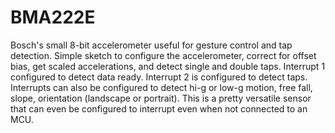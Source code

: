 # BMA222E

Bosch's small 8-bit accelerometer useful for gesture control and tap detection. Simple sketch to configure the accelerometer, correct for offset bias, get scaled accelerations, and detect single and double taps. Interrupt 1 configured to detect data ready. Interrupt 2 is configured to detect taps. Interrupts can also be configured to detect hi-g or low-g motion, free fall, slope, orientation (landscape or portrait). This is a pretty versatile sensor that can even be configured to interrupt even when not connected to an MCU.
